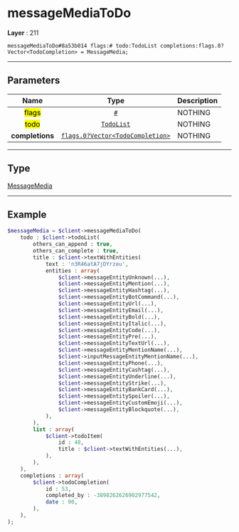 # messageMediaToDo

**Layer** : 211

```tl
messageMediaToDo#8a53b014 flags:# todo:TodoList completions:flags.0?Vector<TodoCompletion> = MessageMedia;
```

---

## Parameters

| Name | Type | Description |
| :---: | :---: | :--- |
| <mark>flags</mark> | [`#`](type/#) | NOTHING |
| <mark>todo</mark> | [`TodoList`](type/TodoList) | NOTHING |
| **completions** | [`flags.0?Vector<TodoCompletion>`](type/TodoCompletion) | NOTHING |

---

## Type

[MessageMedia](type/MessageMedia)

---

## Example

```php
$messageMedia = $client->messageMediaToDo(
	todo : $client->todoList(
		others_can_append : true,
		others_can_complete : true,
		title : $client->textWithEntities(
			text : 'n3R46atA7jDYrzeu',
			entities : array(
				$client->messageEntityUnknown(...),
				$client->messageEntityMention(...),
				$client->messageEntityHashtag(...),
				$client->messageEntityBotCommand(...),
				$client->messageEntityUrl(...),
				$client->messageEntityEmail(...),
				$client->messageEntityBold(...),
				$client->messageEntityItalic(...),
				$client->messageEntityCode(...),
				$client->messageEntityPre(...),
				$client->messageEntityTextUrl(...),
				$client->messageEntityMentionName(...),
				$client->inputMessageEntityMentionName(...),
				$client->messageEntityPhone(...),
				$client->messageEntityCashtag(...),
				$client->messageEntityUnderline(...),
				$client->messageEntityStrike(...),
				$client->messageEntityBankCard(...),
				$client->messageEntitySpoiler(...),
				$client->messageEntityCustomEmoji(...),
				$client->messageEntityBlockquote(...),
			),
		),
		list : array(
			$client->todoItem(
				id : 48,
				title : $client->textWithEntities(...),
			),
		),
	),
	completions : array(
		$client->todoCompletion(
			id : 53,
			completed_by : -3898262626902977542,
			date : 90,
		),
	),
);
```
